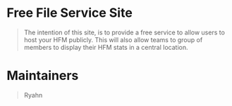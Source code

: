 # Free File Service Site
> The intention of this site, is to provide a free service to allow users to host your HFM publicly. This will also allow teams to group of members to display their HFM stats in a central location.

# Maintainers
> Ryahn

